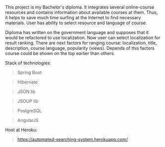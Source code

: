 This project is my Bachelor's diploma.
It integrates several online-course resources and contains information about available courses at them.
Thus, it helps to save much time surfing at the Internet to find necessary materials.
User has ability to select resource and language of course.

Diploma has written on the government language and supposes that it would be refactored to use localization.
Now user can select localization for result ranking. There are next factors for ranging course: 
localization, title, description, course language, popularity (views). Depends of this factors course could be shown on the top earlier than others.

Stack of technologies:
> Spring Boot

> Hibernate

> JSON lib

> JSOUP lib

> PostgreSQL

> AngularJS

Host at Heroku:
> https://automated-searching-system.herokuapp.com/
